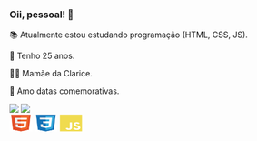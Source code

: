 ### Oii, pessoal! 👋

<div>
  <p>📚 Atualmente estou estudando programação (HTML, CSS, JS).</p>
  <p>🎂 Tenho 25 anos.</p>
  <p>👧🏻 Mamãe da Clarice.</p>
  <p>🎄 Amo datas comemorativas.</p>
</div>

<div>
  <img height="180em" src="https://github-readme-stats.vercel.app/api?username=sabrinacasemiro&show_icons=true&theme=radical&include_all_commits=true&count_private=true"/>
 <img height="180em" src="https://github-readme-stats.vercel.app/api/top-langs/?username=sabrinacasemiro&layout=compact&langs_count=7&theme=radical"/>
</div>

<div>
 <img align="center" height="30" width="40" src="https://raw.githubusercontent.com/devicons/devicon/master/icons/html5/html5-original.svg">
<img align="center" height="30" width="40" src="https://raw.githubusercontent.com/devicons/devicon/master/icons/css3/css3-original.svg">
<img align="center" height="30" width="40" src="https://raw.githubusercontent.com/devicons/devicon/master/icons/javascript/javascript-plain.svg">
 </div>
